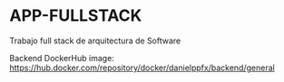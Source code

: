 # APP-FULLSTACK
Trabajo full stack de arquitectura de Software

Backend DockerHub image: https://hub.docker.com/repository/docker/danielppfx/backend/general
